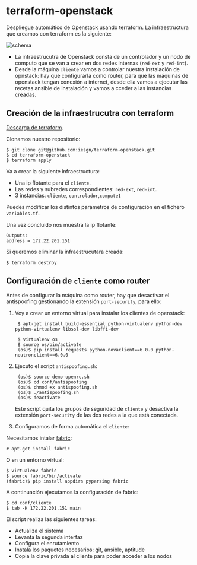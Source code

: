 # terraform-openstack

Despliegue automático de Openstack usando terraform. La infraestructura que creamos con terraform es la siguiente:

![schema](https://github.com/iesgn/terraform-openstack/raw/master/img/tos.png)

* La infraestrucutra de Openstack consta de un controlador y un nodo de computo que se van a crear en dos redes internas (`red-ext` y `red-int`).
* Desde la máquina `cliente` vamos a controlar nuestra instalación de opnstack: hay que configurarla como router, para que las máquinas de openstack tengan conexión a internet, desde ella vamos a ejecutar las recetas ansible de instalación y vamos a cceder a las instancias creadas.

## Creación de la infraestrucutra con terraform

[Descarga de terraform](https://www.terraform.io/downloads.html).

Clonamos nuestro repositorio:

	$ git clone git@github.com:iesgn/terraform-openstack.git
	$ cd terraform-openstack
	$ terraform apply

Va a crear la siguiente infraestructura:

* Una ip flotante para el `cliente`.
* Las redes y subredes correspondientes: `red-ext`, `red-int`.
* 3 instancias: `cliente`, `controlador`,`compute1`

Puedes modificar los distintos parámetros de configuración en el fichero `variables.tf`.

Una vez concluido nos muestra la ip flotante:

	Outputs:
	address = 172.22.201.151

Si queremos eliminar la infraestrucutara creada:

	$ terraform destroy

## Configuración de `cliente` como router



Antes de configurar la máquina como router, hay que desactivar el antispoofing gestionando la extensión `port-security`, para ello:

1) Voy a crear un entorno virtual para instalar los clientes de openstack:

		$ apt-get install build-essential python-virtualenv python-dev python-virtualenv libssl-dev libffi-dev

		$ virtualenv os
		$ source os/bin/activate
		(os)$ pip install requests python-novaclient==6.0.0 python-neutronclient==6.0.0

2) Ejecuto el script `antispoofing.sh`:

		(os)$ source demo-openrc.sh
		(os)$ cd conf/antispoofing
		(os)$ chmod +x antispoofing.sh
		(os)$ ./antispoofing.sh
		(os)$ deactivate

	Este script quita los grupos de seguridad de `cliente` y desactiva la extensión `port-security` de las dos redes a la que está conectada.


3) Configuramos de forma automática el `cliente`:

Necesitamos intalar [fabric](http://www.fabfile.org/):

	# apt-get install fabric

O en un entorno virtual:

	$ virtualenv fabric
	$ source fabric/bin/activate
	(fabric)$ pip install appdirs pyparsing fabric  

A continuación ejecutamos la configuración de fabric:

	$ cd conf/cliente
	$ tab -H 172.22.201.151 main

El script realiza las siguientes tareas:

* Actualiza el sistema
* Levanta la segunda interfaz
* Configura el enrutamiento 
* Instala los paquetes necesarios: git, ansible, aptitude
* Copia la clave privada al cliente para poder acceder a los nodos